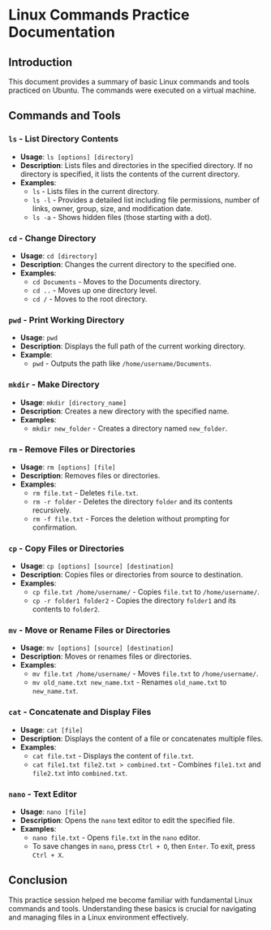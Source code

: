 # Linux Commands Practice Documentation

## Introduction

This document provides a summary of basic Linux commands and tools practiced on Ubuntu. The commands were executed on a virtual machine.

## Commands and Tools

### `ls` - List Directory Contents

- **Usage**: `ls [options] [directory]`
- **Description**: Lists files and directories in the specified directory. If no directory is specified, it lists the contents of the current directory.
- **Examples**:
  - `ls` - Lists files in the current directory.
  - `ls -l` - Provides a detailed list including file permissions, number of links, owner, group, size, and modification date.
  - `ls -a` - Shows hidden files (those starting with a dot).

### `cd` - Change Directory

- **Usage**: `cd [directory]`
- **Description**: Changes the current directory to the specified one.
- **Examples**:
  - `cd Documents` - Moves to the Documents directory.
  - `cd ..` - Moves up one directory level.
  - `cd /` - Moves to the root directory.

### `pwd` - Print Working Directory

- **Usage**: `pwd`
- **Description**: Displays the full path of the current working directory.
- **Example**:
  - `pwd` - Outputs the path like `/home/username/Documents`.

### `mkdir` - Make Directory

- **Usage**: `mkdir [directory_name]`
- **Description**: Creates a new directory with the specified name.
- **Examples**:
  - `mkdir new_folder` - Creates a directory named `new_folder`.

### `rm` - Remove Files or Directories

- **Usage**: `rm [options] [file]`
- **Description**: Removes files or directories.
- **Examples**:
  - `rm file.txt` - Deletes `file.txt`.
  - `rm -r folder` - Deletes the directory `folder` and its contents recursively.
  - `rm -f file.txt` - Forces the deletion without prompting for confirmation.

### `cp` - Copy Files or Directories

- **Usage**: `cp [options] [source] [destination]`
- **Description**: Copies files or directories from source to destination.
- **Examples**:
  - `cp file.txt /home/username/` - Copies `file.txt` to `/home/username/`.
  - `cp -r folder1 folder2` - Copies the directory `folder1` and its contents to `folder2`.

### `mv` - Move or Rename Files or Directories

- **Usage**: `mv [options] [source] [destination]`
- **Description**: Moves or renames files or directories.
- **Examples**:
  - `mv file.txt /home/username/` - Moves `file.txt` to `/home/username/`.
  - `mv old_name.txt new_name.txt` - Renames `old_name.txt` to `new_name.txt`.

### `cat` - Concatenate and Display Files

- **Usage**: `cat [file]`
- **Description**: Displays the content of a file or concatenates multiple files.
- **Examples**:
  - `cat file.txt` - Displays the content of `file.txt`.
  - `cat file1.txt file2.txt > combined.txt` - Combines `file1.txt` and `file2.txt` into `combined.txt`.

### `nano` - Text Editor

- **Usage**: `nano [file]`
- **Description**: Opens the `nano` text editor to edit the specified file.
- **Examples**:
  - `nano file.txt` - Opens `file.txt` in the `nano` editor.
  - To save changes in `nano`, press `Ctrl + O`, then `Enter`. To exit, press `Ctrl + X`.

## Conclusion

This practice session helped me become familiar with fundamental Linux commands and tools. Understanding these basics is crucial for navigating and managing files in a Linux environment effectively.
